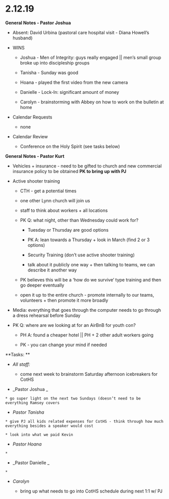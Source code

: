 #  **2.12.19**

**General Notes - Pastor Joshua**

  * Absent: David Urbina (pastoral care hospital visit - Diana Howell’s husband)

  * WINS

    * Joshua - Men of Integrity: guys really engaged || men’s small group broke up into discipleship groups

    * Tanisha - Sunday was good

    * Hoana - played the first video from the new camera

    * Danielle - Lock-In: significant amount of money

    * Carolyn - brainstorming with Abbey on how to work on the bulletin at home

  

  * Calendar Requests

    * none

  

  * Calendar Review

    * Conference on the Holy Spirit (see tasks below)

  

  

**General Notes - Pastor Kurt**

  * Vehicles + insurance - need to be gifted to church and new commercial insurance policy to be obtained **PK to bring up with PJ**

  * Active shooter training

    * CTH - get a potential times 

    * one other Lynn church will join us

    * staff to think about workers + all locations

    * PK Q: what night, other than Wednesday could work for?

      * Tuesday or Thursday are good options

      * PK A: lean towards a Thursday + look in March (find 2 or 3 options)

      * Security Training (don’t use active shooter training)

      * talk about it publicly one way + then talking to teams, we can describe it another way

    * PK believes this will be a ‘how do we survive’ type training and then go deeper eventually

    * open it up to the entire church - promote internally to our teams, volunteers + then promote it more broadly

  * Media: everything that goes through the computer needs to go through a dress rehearsal before Sunday

  * PK Q: where are we looking at for an AirBnB for youth con?

    * PH A: found a cheaper hotel || PH + 2 other adult workers going 

    * PK - you can change your mind if needed

  

**Tasks:  **

  * _All staff:_

    * come next week to brainstorm Saturday afternoon icebreakers for CotHS

  *  _Pastor  Joshua _

    * go super light on the next two Sundays (doesn’t need to be everything Ramsey covers

  *  _Pastor Tanisha_

    * give PJ all kids related expenses for CotHS - think through how much everything besides a speaker would cost

    * look into what we paid Kevin

  *  _Pastor Hoana_

    *   

  *  _Pastor  Danielle _

    *   

  * _Carolyn_

    * bring up what needs to go into CotHS schedule during next 1:1 w/ PJ

  

